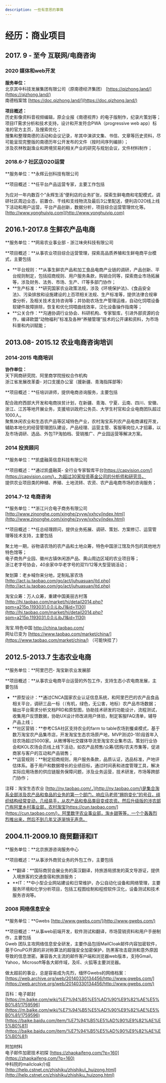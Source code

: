 ```yaml
---
description: 一些有意思的事情
---
```


# 经历：商业项目

## 2017. 9 - 至今 互联网/电商咨询



### 2020 媒体和web开发

 **服务单位：**  
 北京其中科技发展集团有限公司（原南德经济集团） [https://qizhong.land/](https://qizhong.land/)  
 南德档案馆 [https://doc.qizhong.land/](https://doc.qizhong.land/)  
  
**项目概述：**  
历史影像资料音视频编辑，原企业报《南德视界》的电子版制作，纪录片策划等；  
项目IT需求分析和技术支持，设计和开发符合PWA（progressive web app）标准的官方主页，及搜索优化；  
搜集和整理南德的活动和会议记录，牟其中演讲文集、书信、文章等历史资料，尽可能呈现完整版的南德历年公开发布的文件（按时间序列编排）；  
涉及农林牧副渔业和跨境贸易的相关产业的研究与规划会议，文件材料制作；  


### 

### 2018.6-7 社区店O2O运营

  
 **服务单位：**永辉云创科技有限公司  
  
 **项目概述：**任平台产品运营专家，主要工作包括  
  
 为应对一年内数百个”永辉生活“便利店的业务扩张，探索生鲜电商和宅配模式，调研社区周边业态，前置仓、干线和支线物流及最后3公里配送，便利店O2O线上线下活动和用户运营，平台产品创新，数据分析，项目综合运营管理优化等。  
 [http://www.yonghuivip.com](http://www.yonghuivip.com)  
  


##  **2016.1-2017.8** 生鲜农产品电商

  
  
 **服务单位：**网易农业事业部 - 浙江味央科技有限公司  
  
 **项目概述：**从事农业项目综合运营管理，探索高品质养殖和生鲜电商平台模式，主要包括  


* **平台规则：**从事生鲜农产品和加工食品电商产业链的调研，产品创新、平台规则制定，包括招商规则、用户服务条款，购销合同等，探索商业市场拓展等，涉及财务、法务、市场、生产、IT等多部门协作；
* **生产标准：**研究国家农业政策法规，涉及《环境保护法》、《食品安全法》、污染排放和设施建设的上百项相关法规、生产标准等，提供法律合规审查分析，及相关技术支持咨询等；并协助农场生产管理运维，自动化饲喂设备软硬件故障排除，恢复和优化饲喂曲线效率，汉化设备操作指南等；
* **公关合作：**沟通协调行业协会、科研机构、专家智库，引进外部资源的合作，编译欧盟“动物福利”标准及各种“养殖管理”技术的公开课和资料，为市场科普和内训赋能；

## 2013.08- 2015.12 农业电商咨询培训

###  2014-2015 电商培训

  
 **协作单位：**  
天下网商研究院、阿里商学院授权合作机构  
 浙江省发展改革委- 对口支援办公室（援新疆、青海指挥部等）  
  
 **项目概述：**任培训讲师，提供电商咨询服务，主要包括  
  
 配合政府西部大开发和电商扶贫计划，在新疆、青海、宁夏、云南、四川、安徽、浙江、江苏等地开展业务，支援培训政府公务员、大学生村官和企业电商团队超过1000人。  
 聚焦休闲农业和生态农产品等区域特色产业，农村淘宝系列农产品电商课程开发，辅助本地化的经营管理团队建设，产品经理、运营主管、客服等岗位人才招募，以及市场调研、选品、外包TP淘拍档、营销推广、产业园运营等解决方案。  
  
  


### 2014 投资顾问

 **服务单位：**凯盛融英信息科技有限公司  
  
 **项目概述：**通过凯盛融英- 全行业专家智库平台[https://capvision.com/](https://capvision.com/)，为超过30家投资基金公司的分析师和研究员，  
 提供农业项目类的种植、养殖、土地流转、农资、农产品电商市场的咨询服务；  
  
  
  


### 2014.7-12 电商咨询

  
 **服务单位：**浙江兴合电子商务有限公司  
 [http://www.zjnonghe.com/xinghe/zyyw/xxhcy/index.html](http://www.zjnonghe.com/xinghe/zyyw/xxhcy/index.html)  
  
 **项目概述：**任总经理顾问，提供业务拓展、调研、策划、方案修订、运营管理等技术支持，主要包括  
  
 聚土地一期，谷物语农场的农产品和土地众筹，特色中国浙江馆及外包的其他地方特色馆等；  
 电子商务产业园、徽州古镇休闲游产品、黄山周边区域的农业项目等；  
 浙江老字号协会，40余家中华老字号的双11/12等大型营销活动；  
  
 聚划算：老乡喊你来分地，定制私家农场  
 [http://act.ju.taobao.com/go/act/juhuasuan/jtd.php](http://act.ju.taobao.com/go/act/juhuasuan/jtd.php)  
  
 淘宝众筹：万人众筹，重建中国美丽古村落  
 [http://hi.taobao.com/market/hi/detail2014.php?spm=a215p.1193031.0.0.iLjbJ1&id=1130](http://hi.taobao.com/market/hi/detail2014.php?spm=a215p.1193031.0.0.iLjbJ1&id=1130)  
  
 淘宝.特色中国 [http://china.taobao.com/  
](http://china.taobao.com/)网址已变为 [https://www.taobao.com/market/china/](https://www.taobao.com/market/china/) （可能快挂了）



## **2012.5-2013.7 生态农业电商**

  
  
 **服务单位：**阿里巴巴- 淘宝新农业发展部  
  
 **项目概述：**从事农业电商平台运营的外包工作，支持生态小农电商发展，主要包括  


* **原型设计：**通过CNCA国家农业认证信息系统，和阿里巴巴的农产品食品相关平台，调研三品一标（（有机，绿色，无公害，地标）农产品市场数据；输出平台需求分析文档PRD和原型图，协助技术研发的功能设计，流程测试，收集用户反馈数据，协助UX设计师改进用户体验，制定客服FAQ清单，辅导产品上线；
* **社区营销：**参考CSA社区支持农业的farm to table农场到餐桌模式，基于数万淘宝农产品集市店，开发淘宝生态农场原产地，MVP测试0-1阶段首年入驻农场超过5000家。从微博等社交媒体导流至淘宝农业集市店。策划行业协会和KOL农场会员线上线下活动，如农产品预售/众筹/团购/农夫市集等，促进商家与客户的互动和产品销售；
* **运营规则：**制定招商规则，用户服务条款，品质认证，选品标准，产地评估体系。基于用户和数据增长的业绩目标，通过时间表和进度管理工具，解决实际应用场景的供应链服务保障问题，涉及业务运营，技术研发，市场等跨部门协作； 

 注释：淘宝生态农业 [http://ny.taobao.com/，](http://ny.taobao.com/)是集合淘系全部涉及农产品和食品的业务的第一个部门，响应马老师“拥抱变化”的号召，组织结构经常变动，几经易手，从农产品和食品类目变成农资。然后升级版的涉农部门有阿里乡村事业部，农村淘宝[https://cun.taobao.com/](https://cun.taobao.com/)，阿里数字农业事业部，淘乡甜等等，一个个轰轰烈烈推出来，然后不到几年又逐渐悄无声息。  
  


## 2004.11-2009.10 商贸翻译和IT

  
 **服务单位：**北京旅游咨询服务中心  
  
 **项目概述：**从事涉外商贸业务的外包工作，主要包括  


* **翻译：**国际商贸会展业务的英汉翻译，持旅游局颁发的英文导游证，提供入境旅客的交通食宿和旅游服务；
* **IT：**中小型企业网站建设和日常维护，办公自动化设备和网络管理，主要服务环境和化学分析项目，包括工程图绘制和程控软件汉化，设备测试和技术服务咨询等。 

### 2008 网络信息安全

 **服务单位：**Gwebs [http://www.gwebs.com/](http://www.gwebs.com/)  
  
 **项目概述：**从事web前端开发，软件测试和翻译，市场营销资料和用户手册制作，主要包括  
 Gweb 团队主攻网络信息安全研发，主要作品包括MailCloak邮件内容加密软件，基于GnuPG开源的非对称算法的超强安全加密保护，防黑客攻击窥测和意外原因导致的信息泄密。兼容各大主流的邮件客户端和浏览器web版本，支持Gmail，Yahoo，Microsoft等各大邮件域，及IE、火狐等主要浏览器。  
  
 做太超前的事业，总是容易成为先烈，缅怀Gwebs的网络档案：[https://web.archive.org/web/20140330134456/http://www.gwebs.com/](https://web.archive.org/web/20140330134456/http://www.gwebs.com/)  
  
 百科：电子邮封  
 [https://m.baike.com/wiki/%E7%94%B5%E5%AD%90%E9%82%AE%E5%B0%81/1759596](https://m.baike.com/wiki/%E7%94%B5%E5%AD%90%E9%82%AE%E5%B0%81/1759596)  
 [https://baike.baidu.com/item/%E7%94%B5%E5%AD%90%E9%82%AE%E5%B0%81](https://baike.baidu.com/item/%E7%94%B5%E5%AD%90%E9%82%AE%E5%B0%81)  
  
 附加材料  
 电子邮件加密技术初探 [https://zhaokaifeng.com/?p=160](https://zhaokaifeng.com/?p=160)  
 中科院的mailcloak介绍 [http://help.cstnet.cn/zhishiku/zhishiku\_huizong.html](http://help.cstnet.cn/zhishiku/zhishiku_huizong.html)  
  
  


